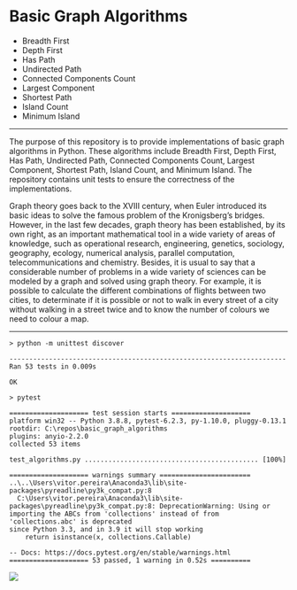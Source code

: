 # Basic Graph Algorithms

* Breadth First
* Depth First
* Has Path
* Undirected Path
* Connected Components Count
* Largest Component
* Shortest Path
* Island Count
* Minimum Island

---

The purpose of this repository is to provide implementations of basic graph algorithms in Python. These algorithms include Breadth First, Depth First, Has Path, Undirected Path, Connected Components Count, Largest Component, Shortest Path, Island Count, and Minimum Island. The repository contains unit tests to ensure the correctness of the implementations.

Graph theory goes back to the XVIII century, when Euler introduced its basic ideas to solve the famous problem of the Kronigsberg’s bridges. However, in the last few decades, graph theory has been established, by its own right, as an important mathematical tool in a wide variety of areas of knowledge, such as operational research, engineering, genetics, sociology, geography, ecology, numerical analysis, parallel computation, telecommunications and chemistry. Besides, it is usual to say that a considerable number of problems in a wide variety of sciences can be modeled by a graph and solved using graph theory. For example, it is possible to calculate the different combinations of flights between two cities, to determinate if it is possible or not to walk in every street of a city without walking in a street twice and to know the number of colours we need to colour a map.

---

```
> python -m unittest discover

----------------------------------------------------------------------
Ran 53 tests in 0.009s

OK
```

```
> pytest

==================== test session starts ==================== 
platform win32 -- Python 3.8.8, pytest-6.2.3, py-1.10.0, pluggy-0.13.1
rootdir: C:\repos\basic_graph_algorithms
plugins: anyio-2.2.0
collected 53 items

test_algorithms.py ............................................ [100%] 

==================== warnings summary ======================= 
..\..\Users\vitor.pereira\Anaconda3\lib\site-packages\pyreadline\py3k_compat.py:8
  C:\Users\vitor.pereira\Anaconda3\lib\site-packages\pyreadline\py3k_compat.py:8: DeprecationWarning: Using or importing the ABCs from 'collections' instead of from 'collections.abc' is deprecated 
since Python 3.3, and in 3.9 it will stop working
    return isinstance(x, collections.Callable)

-- Docs: https://docs.pytest.org/en/stable/warnings.html
==================== 53 passed, 1 warning in 0.52s ==========
```

![](doc/tests.png)
